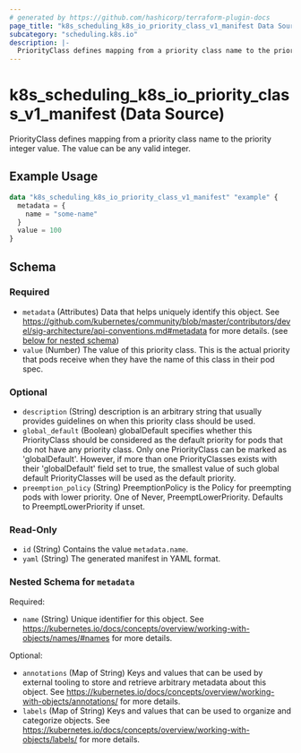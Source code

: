 ```yaml
---
# generated by https://github.com/hashicorp/terraform-plugin-docs
page_title: "k8s_scheduling_k8s_io_priority_class_v1_manifest Data Source - terraform-provider-k8s"
subcategory: "scheduling.k8s.io"
description: |-
  PriorityClass defines mapping from a priority class name to the priority integer value. The value can be any valid integer.
---
```


# k8s_scheduling_k8s_io_priority_class_v1_manifest (Data Source)

PriorityClass defines mapping from a priority class name to the priority integer value. The value can be any valid integer.

## Example Usage

```terraform
data "k8s_scheduling_k8s_io_priority_class_v1_manifest" "example" {
  metadata = {
    name = "some-name"
  }
  value = 100
}
```

<!-- schema generated by tfplugindocs -->
## Schema

### Required

- `metadata` (Attributes) Data that helps uniquely identify this object. See https://github.com/kubernetes/community/blob/master/contributors/devel/sig-architecture/api-conventions.md#metadata for more details. (see [below for nested schema](#nestedatt--metadata))
- `value` (Number) The value of this priority class. This is the actual priority that pods receive when they have the name of this class in their pod spec.

### Optional

- `description` (String) description is an arbitrary string that usually provides guidelines on when this priority class should be used.
- `global_default` (Boolean) globalDefault specifies whether this PriorityClass should be considered as the default priority for pods that do not have any priority class. Only one PriorityClass can be marked as 'globalDefault'. However, if more than one PriorityClasses exists with their 'globalDefault' field set to true, the smallest value of such global default PriorityClasses will be used as the default priority.
- `preemption_policy` (String) PreemptionPolicy is the Policy for preempting pods with lower priority. One of Never, PreemptLowerPriority. Defaults to PreemptLowerPriority if unset.

### Read-Only

- `id` (String) Contains the value `metadata.name`.
- `yaml` (String) The generated manifest in YAML format.

<a id="nestedatt--metadata"></a>
### Nested Schema for `metadata`

Required:

- `name` (String) Unique identifier for this object. See https://kubernetes.io/docs/concepts/overview/working-with-objects/names/#names for more details.

Optional:

- `annotations` (Map of String) Keys and values that can be used by external tooling to store and retrieve arbitrary metadata about this object. See https://kubernetes.io/docs/concepts/overview/working-with-objects/annotations/ for more details.
- `labels` (Map of String) Keys and values that can be used to organize and categorize objects. See https://kubernetes.io/docs/concepts/overview/working-with-objects/labels/ for more details.
